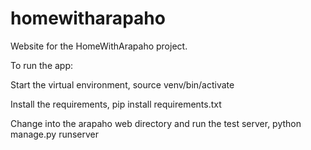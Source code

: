 # homewitharapaho
Website for the HomeWithArapaho project.

To run the app:

Start the virtual environment,
source venv/bin/activate

Install the requirements,
pip install requirements.txt

Change into the arapaho web directory and run the test server,
python manage.py runserver

